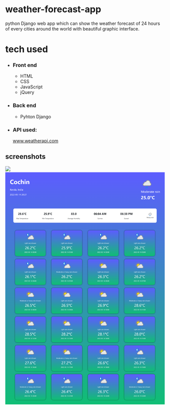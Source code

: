 # weather-forecast-app
python Django web app which can show the weather forecast of 24 hours of every cities around the world with beautiful graphic interface.

# tech used
<ul>
  <li><h3>Front end</h3></li>
  <ul>
    <li>HTML</li>
    <li>CSS</li>
    <li>JavaScript</li>
    <li>jQuery</li>
  </ul>
  <li><h3>Back end</h3></li>
  <ul>
    <li>Pyhton Django</li>
  </ul>
  <li><h3>API used:</h3> <a href="https://www.weatherapi.com/">www.weatherapi.com</a></li>
</ul>
<h2>screenshots</h2>
<img src="screenshots/weather-app-screenshot1.png" width="800">
<img src="screenshots/weather-app-screenshot2.png" width="800">
